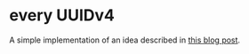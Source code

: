 # every UUIDv4
A simple implementation of an idea described in [this blog post](https://eieio.games/blog/writing-down-every-uuid/).